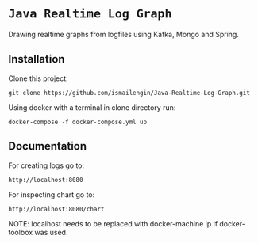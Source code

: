 # `Java Realtime Log Graph` 

Drawing realtime graphs from logfiles using Kafka, Mongo and Spring.

## Installation

Clone this project:

`git clone https://github.com/ismailengin/Java-Realtime-Log-Graph.git`

Using docker with a terminal in clone directory run: 

`docker-compose -f docker-compose.yml up`

## Documentation

For creating logs go to:

`http://localhost:8080`

For inspecting chart go to:

`http://localhost:8080/chart`

NOTE: localhost needs to be replaced with docker-machine ip if docker-toolbox was used.